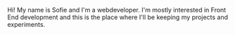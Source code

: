 Hi! My name is Sofie and I'm a webdeveloper.
I'm mostly interested in Front End development and this is the place where I'll be keeping my projects and experiments.
